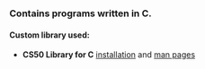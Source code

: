 ### Contains programs written in C.

#### Custom library used:
- **CS50 Library for C** [installation](https://cs50.readthedocs.io/libraries/cs50/c/) and [man pages](https://manual.cs50.io/#cs50.h)
